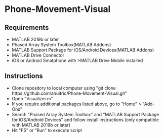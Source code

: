 # Phone-Movement-Visual
## Requirements
<ul>
<li> MATLAB 2019b or later</li>
<li> Phased Array System Toolbox(MATLAB Addons)</li>
<li> MATLAB Support Package for iOS/Android Devices(MATLAB Addons)</li>
<li> MATLAB Drive Connector</li>
<li> iOS or Android Smatphone with >MATLAB Drive Mobile installed</li>
  </ul>
  
## Instructions
<ul>
  <li>Clone repository to local computer using "git clone https://github.com/ahuitric/Phone-Movement-Visual.git"</li>
  <li>Open "Visualizer.m"</li>
  <li>If you require additional packages listed above, go to "Home" > "Add-Ons" 
  <li> Search "Phased Array System Toolbox" and "MATLAB Support Package for iOS/Android Devices" and follow install instructions 
    (only compatible with MATLAB 2019b or later)</li>
  <li> Hit "F5" or "Run" to execute script</li>
  </ul>
  
